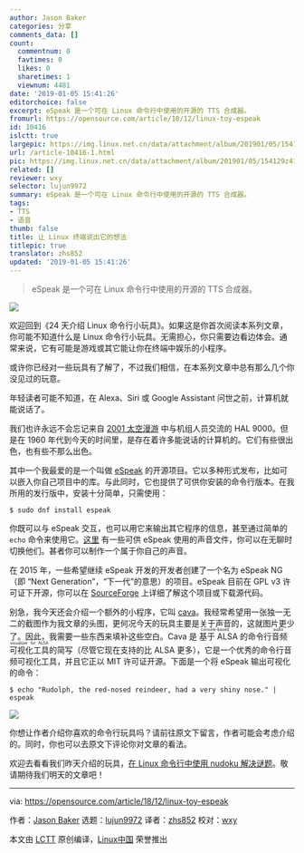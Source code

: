 ```yaml
---
author: Jason Baker
categories: 分享
comments_data: []
count:
  commentnum: 0
  favtimes: 0
  likes: 0
  sharetimes: 1
  viewnum: 4481
date: '2019-01-05 15:41:26'
editorchoice: false
excerpt: eSpeak 是一个可在 Linux 命令行中使用的开源的 TTS 合成器。
fromurl: https://opensource.com/article/18/12/linux-toy-espeak
id: 10416
islctt: true
largepic: https://img.linux.net.cn/data/attachment/album/201901/05/154129z41mh4s61bf6q0bt.png
url: /article-10416-1.html
pic: https://img.linux.net.cn/data/attachment/album/201901/05/154129z41mh4s61bf6q0bt.png.thumb.jpg
related: []
reviewer: wxy
selector: lujun9972
summary: eSpeak 是一个可在 Linux 命令行中使用的开源的 TTS 合成器。
tags:
- TTS
- 语音
thumb: false
title: 让 Linux 终端说出它的想法
titlepic: true
translator: zhs852
updated: '2019-01-05 15:41:26'
---
```



> 
> eSpeak 是一个可在 Linux 命令行中使用的开源的 TTS 合成器。
> 
> 
> 


![](/data/attachment/album/201901/05/154129z41mh4s61bf6q0bt.png)


欢迎回到《24 天介绍 Linux 命令行小玩具》。如果这是你首次阅读本系列文章，你可能不知道什么是 Linux 命令行小玩具。无需担心，你只需要边看边体会。通常来说，它有可能是游戏或其它能让你在终端中娱乐的小程序。


或许你已经对一些玩具有了解了，不过我们相信，在本系列文章中总有那么几个你没见过的玩意。


年轻读者可能不知道，在 Alexa、Siri 或 Google Assistant 问世之前，计算机就能说话了。


我们也许永远不会忘记来自 [2001 太空漫游](https://en.wikipedia.org/wiki/2001:_A_Space_Odyssey_(film)) 中与机组人员交流的 HAL 9000。但是在 1960 年代到今天的时间里，是存在着许多能说话的计算机的。它们有些很出色，也有些不那么出色。


其中一个我最爱的是一个叫做 [eSpeak](http://espeak.sourceforge.net/) 的开源项目。它以多种形式发布，比如可以嵌入你自己项目中的库。与此同时，它也提供了可供你安装的命令行版本。在我所用的发行版中，安装十分简单，只需使用：



```
$ sudo dnf install espeak
```

你既可以与 eSpeak 交互，也可以用它来输出其它程序的信息，甚至通过简单的 `echo` 命令来使用它。[这里](http://espeak.sourceforge.net/voices.html) 有一些可供 eSpeak 使用的声音文件，你可以在无聊时切换他们。甚者你可以制作一个属于你自己的声音。


在 2015 年，一些希望继续 eSpeak 开发的开发者创建了一个名为 eSpeak NG （即 “Next Generation”，“下一代”的意思）的项目。eSpeak 目前在 GPL v3 许可证下开源，你可以在 [SourceForge](http://espeak.sourceforge.net/) 上详细了解这个项目或下载源代码。


别急，我今天还会介绍一个额外的小程序，它叫 [cava](https://github.com/karlstav/cava)。我经常希望用一张独一无二的截图作为我文章的头图，更何况今天的玩具主要是关于声音的，这就图片更少了。因此，我需要一些东西来填补这些空白。Cava 是<ruby> 基于 ALSA 的命令行音频可视化工具 <rt>  console-based audio visualizer for ALSA </rt></ruby>的简写（尽管它现在支持的比 ALSA 更多），它是一个优秀的命令行音频可视化工具，并且它正以 MIT 许可证开源。下面是一个将 eSpeak 输出可视化的命令：



```
$ echo "Rudolph, the red-nosed reindeer, had a very shiny nose." | espeak
```

![](/data/attachment/album/201901/05/154141baxmrsworrzvz1kx.gif)


你想让作者介绍你喜欢的命令行玩具吗？请前往原文下留言，作者可能会考虑介绍的。同时，你也可以去原文下评论你对文章的看法。


欢迎去看看我们昨天介绍的玩具，[在 Linux 命令行中使用 nudoku 解决谜题](https://opensource.com/article/18/12/linux-toy-nudoku)。敬请期待我们明天的文章吧！




---


via: <https://opensource.com/article/18/12/linux-toy-espeak>


作者：[Jason Baker](https://opensource.com/users/jason-baker) 选题：[lujun9972](https://github.com/lujun9972) 译者：[zhs852](https://github.com/zhs852) 校对：[wxy](https://github.com/wxy)


本文由 [LCTT](https://github.com/LCTT/TranslateProject) 原创编译，[Linux中国](https://linux.cn/) 荣誉推出